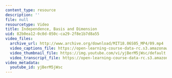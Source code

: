 ```yaml
---
content_type: resource
description: ''
file: null
resourcetype: Video
title: Independence, Basis and Dimension
uid: 82b0ea12-0c0d-050c-ca29-2f8e1b7d8a55
video_files:
  archive_url: http://www.archive.org/download/MIT18.06S05_MP4/09.mp4
  video_captions_file: https://open-learning-course-data-rc.s3.amazonaws.com/18-06sc-linear-algebra-fall-2011/091078fee8e15d9aa19d212751fe4a01_yjBerM5jWsc.vtt
  video_thumbnail_file: https://img.youtube.com/vi/yjBerM5jWsc/default.jpg
  video_transcript_file: https://open-learning-course-data-rc.s3.amazonaws.com/18-06sc-linear-algebra-fall-2011/ac8aac665b4b53b6d9af5d658f92a4dd_yjBerM5jWsc.pdf
video_metadata:
  youtube_id: yjBerM5jWsc
---
```

